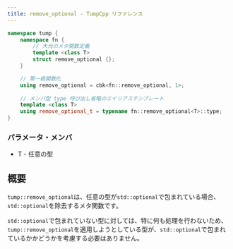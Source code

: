 ```yaml
---
title: remove_optional - TumpCpp リファレンス
---
```


```cpp
namespace tump {
    namespace fn {
        // 大元のメタ関数定義
        template <class T>
        struct remove_optional {};
    }

    // 第一級関数化
    using remove_optional = cbk<fn::remove_optional, 1>;
    
    // メンバ型 type 呼び出し省略のエイリアステンプレート
    template <class T>
    using remove_optional_t = typename fn::remove_optional<T>::type;
}
```

### パラメータ・メンバ

- T - 任意の型

## 概要

`tump::remove_optional`は、任意の型が`std::optional`で包まれている場合、`std::optional`を除去するメタ関数です。

`std::optional`で包まれていない型に対しては、特に何も処理を行わないため、`tump::remove_optional`を適用しようとしている型が、`std::optional`で包まれているかかどうかを考慮する必要はありません。
